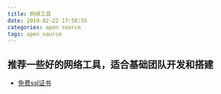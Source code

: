 ```yaml
---
title: 网络工具
date: 2019-02-22 17:58:55
categories: open source
tags: open source
---
```


## 推荐一些好的网络工具，适合基础团队开发和搭建

* [免费ssl证书](https://letsencrypt.org/zh-cn/)
